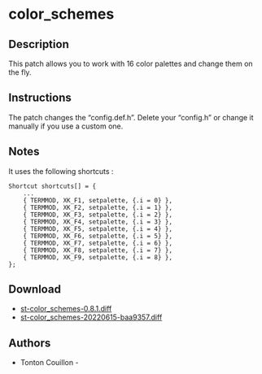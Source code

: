 color\_schemes
==============

Description
-----------
This patch allows you to work with 16 color palettes and change them on the
fly.

Instructions
------------
The patch changes the “config.def.h”.
Delete your “config.h” or change it manually if you use a custom one.

Notes
-----
It uses the following shortcuts :

	Shortcut shortcuts[] = {
		...
		{ TERMMOD, XK_F1, setpalette, {.i = 0} },
		{ TERMMOD, XK_F2, setpalette, {.i = 1} },
		{ TERMMOD, XK_F3, setpalette, {.i = 2} },
		{ TERMMOD, XK_F4, setpalette, {.i = 3} },
		{ TERMMOD, XK_F5, setpalette, {.i = 4} },
		{ TERMMOD, XK_F6, setpalette, {.i = 5} },
		{ TERMMOD, XK_F7, setpalette, {.i = 6} },
		{ TERMMOD, XK_F8, setpalette, {.i = 7} },
		{ TERMMOD, XK_F9, setpalette, {.i = 8} },
	};

Download
--------
* [st-color\_schemes-0.8.1.diff](st-color_schemes-0.8.1.diff)
* [st-color\_schemes-20220615-baa9357.diff](st-color_schemes-20220615-baa9357.diff)


Authors
-------
* Tonton Couillon - <la dot luge at free dot fr>
